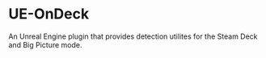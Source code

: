 # UE-OnDeck
An Unreal Engine plugin that provides detection utilites for the Steam Deck and Big Picture mode.
